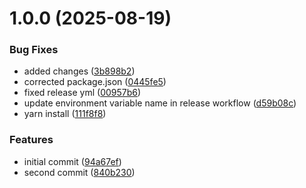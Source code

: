 # 1.0.0 (2025-08-19)


### Bug Fixes

* added changes ([3b898b2](https://github.com/msnowshadali/npm-publish-mono-repo/commit/3b898b2d1a19274fb73fabfe043c214fd656fca3))
* corrected package.json ([0445fe5](https://github.com/msnowshadali/npm-publish-mono-repo/commit/0445fe5a881ffb2d403bf4788fca28f6662c7d48))
* fixed release yml ([00957b6](https://github.com/msnowshadali/npm-publish-mono-repo/commit/00957b63c6567e065bc14ba6d26bc7b1f4ccf8b0))
* update environment variable name in release workflow ([d59b08c](https://github.com/msnowshadali/npm-publish-mono-repo/commit/d59b08cc297210dfd1405acde0e46be1e60fbff2))
* yarn install ([111f8f8](https://github.com/msnowshadali/npm-publish-mono-repo/commit/111f8f86c8962a9109b583926419f10372a45ebe))


### Features

* initial commit ([94a67ef](https://github.com/msnowshadali/npm-publish-mono-repo/commit/94a67efc7b2075f0455c55fe9b58fec9a88a0c2d))
* second commit ([840b230](https://github.com/msnowshadali/npm-publish-mono-repo/commit/840b230a659c718af07c7ef18b42b0d87285b73a))
